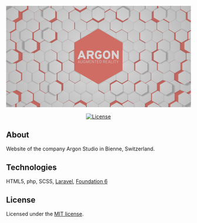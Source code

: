 <p align="center"><a href="https://argonstudio.ch/" target="_blank"><img src="https://raw.githubusercontent.com/ArgonStudioSNC/argonstudio.ch/main/.github/logo-lockup/banner.png" width="600"></a></p>

<p align="center">
<a href="https://opensource.org/licenses/MIT"><img src="https://img.shields.io/badge/License-MIT-yellow.svg" alt="License"></a>
</p>

## About

Website of the company Argon Studio in Bienne, Switzerland.

## Technologies

HTML5, php, SCSS, [Laravel](https://laravel.com/), [Foundation 6](https://get.foundation/)

## License

Licensed under the [MIT license](https://opensource.org/licenses/MIT).
